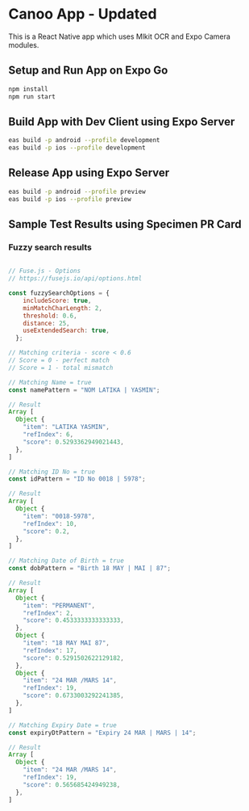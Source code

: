 # Canoo App - Updated

This is a React Native app which uses Mlkit OCR and Expo Camera modules.

## Setup and Run App on Expo Go

```sh
npm install
npm run start
```

## Build App with Dev Client using Expo Server

```sh
eas build -p android --profile development
eas build -p ios --profile development
```

## Release App using Expo Server

```sh
eas build -p android --profile preview
eas build -p ios --profile preview
```

## Sample Test Results using Specimen PR Card

### Fuzzy search results

```js

// Fuse.js - Options
// https://fusejs.io/api/options.html

const fuzzySearchOptions = {
    includeScore: true,
    minMatchCharLength: 2,
    threshold: 0.6,
    distance: 25,
    useExtendedSearch: true,
  };

// Matching criteria - score < 0.6
// Score = 0 - perfect match
// Score = 1 - total mismatch

// Matching Name = true
const namePattern = "NOM LATIKA | YASMIN";

// Result
Array [
  Object {
    "item": "LATIKA YASMIN",
    "refIndex": 6,
    "score": 0.5293362949021443,
  },
]

// Matching ID No = true
const idPattern = "ID No 0018 | 5978";

// Result
Array [
  Object {
    "item": "0018-5978",
    "refIndex": 10,
    "score": 0.2,
  },
]

// Matching Date of Birth = true
const dobPattern = "Birth 18 MAY | MAI | 87";

// Result
Array [
  Object {
    "item": "PERMANENT",
    "refIndex": 2,
    "score": 0.4533333333333333,
  },
  Object {
    "item": "18 MAY MAI 87",
    "refIndex": 17,
    "score": 0.5291502622129182,
  },
  Object {
    "item": "24 MAR /MARS 14",
    "refIndex": 19,
    "score": 0.6733003292241385,
  },
]

// Matching Expiry Date = true
const expiryDtPattern = "Expiry 24 MAR | MARS | 14";

// Result
Array [
  Object {
    "item": "24 MAR /MARS 14",
    "refIndex": 19,
    "score": 0.565685424949238,
  },
]

```
